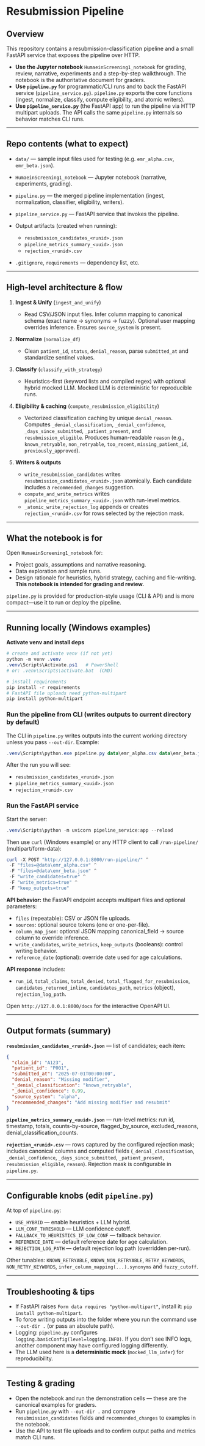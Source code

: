 # Resubmission Pipeline

## Overview

This repository contains a resubmission-classification pipeline and a small FastAPI service that exposes the pipeline over HTTP.

* **Use the Jupyter notebook** `HumaeinScreening1_notebook` for grading, review, narrative, experiments and a step-by-step walkthrough. The notebook is the authoritative document for graders.
* **Use `pipeline.py`** for programmatic/CLI runs and to back the FastAPI service (`pipeline_service.py`). `pipeline.py` exports the core functions (ingest, normalize, classify, compute eligibility, and atomic writers).
* **Use `pipeline_service.py`** (the FastAPI app) to run the pipeline via HTTP multipart uploads. The API calls the same `pipeline.py` internals so behavior matches CLI runs.

---

## Repo contents (what to expect)

* `data/` — sample input files used for testing (e.g. `emr_alpha.csv`, `emr_beta.json`).
* `HumaeinScreening1_notebook` — Jupyter notebook (narrative, experiments, grading).
* `pipeline.py` — the merged pipeline implementation (ingest, normalization, classifier, eligibility, writers).
* `pipeline_service.py` — FastAPI service that invokes the pipeline.
* Output artifacts (created when running):

  * `resubmission_candidates_<runid>.json`
  * `pipeline_metrics_summary_<uuid>.json`
  * `rejection_<runid>.csv`
* `.gitignore`, `requirements` — dependency list, etc.
---

## High-level architecture & flow

1. **Ingest & Unify** (`ingest_and_unify`)

   * Read CSV/JSON input files. Infer column mapping to canonical schema (exact name -> synonyms -> fuzzy). Optional user mapping overrides inference. Ensures `source_system` is present.

2. **Normalize** (`normalize_df`)

   * Clean `patient_id`, `status`, `denial_reason`, parse `submitted_at` and standardize sentinel values.

3. **Classify** (`classify_with_strategy`)

   * Heuristics-first (keyword lists and compiled regex) with optional hybrid mocked LLM. Mocked LLM is deterministic for reproducible runs.

4. **Eligibility & caching** (`compute_resubmission_eligibility`)

   * Vectorized classification caching by unique `denial_reason`. Computes `_denial_classification`, `_denial_confidence`, `_days_since_submitted`, `_patient_present`, and `resubmission_eligible`. Produces human-readable `reason` (e.g., `known_retryable`, `non_retryable`, `too_recent`, `missing_patient_id`, `previously_approved`).

5. **Writers & outputs**

   * `write_resubmission_candidates` writes `resubmission_candidates_<runid>.json` atomically. Each candidate includes a `recommended_changes` suggestion.
   * `compute_and_write_metrics` writes `pipeline_metrics_summary_<uuid>.json` with run-level metrics.
   * `_atomic_write_rejection_log` appends or creates `rejection_<runid>.csv` for rows selected by the rejection mask.

---

## What the notebook is for

Open `HumaeinScreening1_notebook` for:

* Project goals, assumptions and narrative reasoning.
* Data exploration and sample runs.
* Design rationale for heuristics, hybrid strategy, caching and file-writing.
  **This notebook is intended for grading and review.**

`pipeline.py` is provided for production-style usage (CLI & API) and is more compact—use it to run or deploy the pipeline.

---

## Running locally (Windows examples)

**Activate venv and install deps**

```powershell
# create and activate venv (if not yet)
python -m venv .venv
.venv\Scripts\Activate.ps1   # PowerShell
# or: .venv\Scripts\activate.bat  (CMD)

# install requirements
pip install -r requirements
# FastAPI file uploads need python-multipart
pip install python-multipart
```

### Run the pipeline from CLI (writes outputs to current directory by default)

The CLI in `pipeline.py` writes outputs into the current working directory unless you pass `--out-dir`. Example:

```powershell
.venv\Scripts\python.exe pipeline.py data\emr_alpha.csv data\emr_beta.json --out-dir . --keep-outputs
```

After the run you will see:

* `resubmission_candidates_<runid>.json`
* `pipeline_metrics_summary_<uuid>.json`
* `rejection_<runid>.csv`

### Run the FastAPI service

Start the server:

```powershell
.venv\Scripts\python -m uvicorn pipeline_service:app --reload
```

Then use `curl` (Windows example) or any HTTP client to call `/run-pipeline/` (multipart/form-data):

```powershell
curl -X POST "http://127.0.0.1:8000/run-pipeline/" ^
 -F "files=@data\emr_alpha.csv" ^
 -F "files=@data\emr_beta.json" ^
 -F "write_candidates=true" ^
 -F "write_metrics=true" ^
 -F "keep_outputs=true"
```

**API behavior:** the FastAPI endpoint accepts multipart files and optional parameters:

* `files` (repeatable): CSV or JSON file uploads.
* `sources`: optional source tokens (one or one-per-file).
* `column_map_json`: optional JSON mapping canonical\_field -> source column to override inference.
* `write_candidates`, `write_metrics`, `keep_outputs` (booleans): control writing behavior.
* `reference_date` (optional): override date used for age calculations.

**API response** includes:

* `run_id`, `total_claims`, `total_denied`, `total_flagged_for_resubmission`, `candidates_returned_inline`, `candidates_path`, `metrics` (object), `rejection_log_path`.

Open `http://127.0.0.1:8000/docs` for the interactive OpenAPI UI.

---

## Output formats (summary)

**`resubmission_candidates_<runid>.json`** — list of candidates; each item:

```json
{
  "claim_id": "A123",
  "patient_id": "P001",
  "submitted_at": "2025-07-01T00:00:00",
  "denial_reason": "Missing modifier",
  "_denial_classification": "known_retryable",
  "_denial_confidence": 0.99,
  "source_system": "alpha",
  "recommended_changes": "Add missing modifier and resubmit"
}
```

**`pipeline_metrics_summary_<uuid>.json`** — run-level metrics: run id, timestamp, totals, counts-by-source, flagged\_by\_source, excluded\_reasons, denial\_classification\_counts.

**`rejection_<runid>.csv`** — rows captured by the configured rejection mask; includes canonical columns and computed fields (`_denial_classification`, `_denial_confidence`, `_days_since_submitted`, `_patient_present`, `resubmission_eligible`, `reason`). Rejection mask is configurable in `pipeline.py`.

---

## Configurable knobs (edit `pipeline.py`)

At top of `pipeline.py`:

* `USE_HYBRID` — enable heuristics + LLM hybrid.
* `LLM_CONF_THRESHOLD` — LLM confidence cutoff.
* `FALLBACK_TO_HEURISTICS_IF_LOW_CONF` — fallback behavior.
* `REFERENCE_DATE` — default reference date for age calculation.
* `REJECTION_LOG_PATH` — default rejection log path (overridden per-run).

Other tunables: `KNOWN_RETRYABLE`, `KNOWN_NON_RETRYABLE`, `RETRY_KEYWORDS`, `NON_RETRY_KEYWORDS`, `infer_column_mapping(...).synonyms` and `fuzzy_cutoff`.

---

## Troubleshooting & tips

* If FastAPI raises `Form data requires "python-multipart"`, install it: `pip install python-multipart`.
* To force writing outputs into the folder where you run the command use `--out-dir .` (or pass an absolute path).
* Logging: `pipeline.py` configures `logging.basicConfig(level=logging.INFO)`. If you don’t see INFO logs, another component may have configured logging differently.
* The LLM used here is a **deterministic mock** (`mocked_llm_infer`) for reproducibility. 

---

## Testing & grading 

* Open the notebook and run the demonstration cells — these are the canonical examples for graders.
* Run `pipeline.py` with `--out-dir .` and compare `resubmission_candidates` fields and `recommended_changes` to examples in the notebook.
* Use the API to test file uploads and to confirm output paths and metrics match CLI runs.
